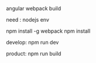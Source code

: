angular webpack build

need : nodejs env

npm install -g webpack
npm install


develop:
  npm run dev 
  
product:
  npm run build

